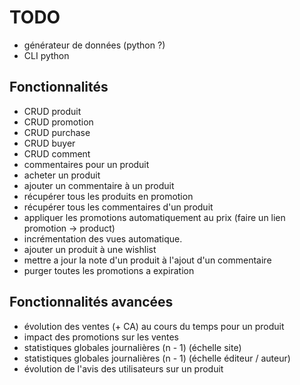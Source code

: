 # TODO

* générateur de données (python ?)
* CLI python

## Fonctionnalités

* CRUD produit
* CRUD promotion
* CRUD purchase
* CRUD buyer
* CRUD comment
* commentaires pour un produit
* acheter un produit
* ajouter un commentaire à un produit
* récupérer tous les produits en promotion
* récupérer tous les commentaires d'un produit
* appliquer les promotions automatiquement au prix (faire un lien promotion -> product)
* incrémentation des vues automatique.
* ajouter un produit à une wishlist
* mettre a jour la note d'un produit à l'ajout d'un commentaire
* purger toutes les promotions a expiration


## Fonctionnalités avancées

* évolution des ventes (+ CA) au cours du temps pour un produit
* impact des promotions sur les ventes
* statistiques globales journalières (n - 1) (échelle site)
* statistiques globales journalières (n - 1) (échelle éditeur / auteur)
* évolution de l'avis des utilisateurs sur un produit
